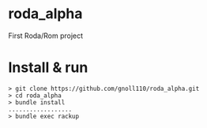 # roda_alpha
First Roda/Rom project

# Install & run
```
> git clone https://github.com/gnoll110/roda_alpha.git
> cd roda_alpha
> bundle install
..................
> bundle exec rackup
```
